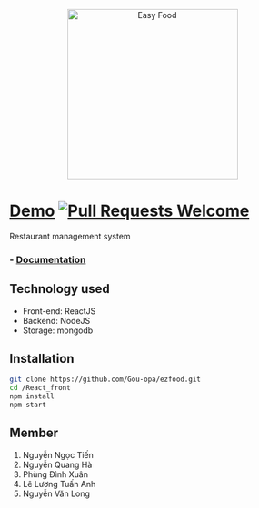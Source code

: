 <p align="center">
  <a href="http://chitbi.ddns.net:5000/">
    <img
      alt="Easy Food"
      src="https://i.imgur.com/oFcPolG.png"
      width="300"
    />
  </a>
</p>

# [ Demo](http://chitbi.ddns.net:5000/)  [![Pull Requests Welcome](https://img.shields.io/badge/PRs-welcome-brightgreen.svg?style=flat)](http://chitbi.ddns.net:5000/) 

  
Restaurant management system
### - [Documentation](https://docs.google.com/document/d/1n3-VIzdjiQkjYaNPRA3-Pe50zXvZwsuXCLKxOHHFIL4/edit?usp=sharing)

## Technology used

- Front-end: ReactJS
- Backend: NodeJS
- Storage: mongodb

## Installation
```bash
git clone https://github.com/Gou-opa/ezfood.git
cd /React_front 
npm install
npm start
```
## Member

1. Nguyễn Ngọc Tiến
2. Nguyễn Quang Hà
3. Phùng Đình Xuân
4. Lê Lương Tuấn Anh
5. Nguyễn Văn Long
